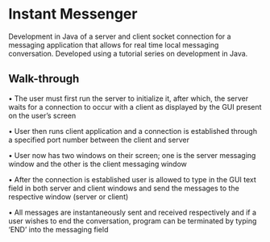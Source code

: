 # Instant Messenger

Development in Java of a server and client socket connection for a messaging application that allows for real time local messaging conversation. Developed using a tutorial series on development in Java.
## Walk-through
• The user must first run the server to initialize it, after which, the server waits for a connection to occur with a client as displayed by the GUI present on the user’s screen

• User then runs client application and a connection is established through a specified port number between the client and server

• User now has two windows on their screen; one is the server messaging window and the other is the client messaging window

• After the connection is established user is allowed to type in the GUI text field in both server and client windows and send the messages to the respective window (server or client)

• All messages are instantaneously sent and received respectively and if a user wishes to end the conversation, program can be terminated by typing ‘END’ into the messaging field
